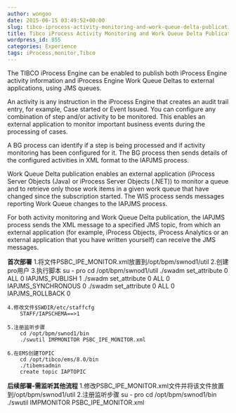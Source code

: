 ```yaml
---
author: wongoo
date: 2015-06-15 03:49:52+00:00
slug: tibco-iprocess-activity-monitoring-and-work-queue-delta-publication
title: Tibco iProcess Activity Monitoring and Work Queue Delta Publication
wordpress_id: 855
categories: Experience
tags: iProcess,monitor,Tibco
---
```


The TIBCO iProcess Engine can be enabled to publish both iProcess Engine activity information and iProcess Engine Work Queue Deltas to external applications, using JMS queues.

An activity is any instruction in the iProcess Engine that creates an audit trail entry, for example, Case started or Event Issued. You can configure any combination of step and/or activity to be monitored. This enables an external application to monitor important business events during the processing of cases.

A BG process can identify if a step is being processed and if activity monitoring has been configured for it. The BG process then sends details of the configured activities in XML format to the IAPJMS process.

Work Queue Delta publication enables an external application (iProcess Server Objects (Java) or iProcess Server Objects (.NET)) to monitor a queue and to retrieve only those work items in a given work queue that have changed since the subscription started. The WIS process sends messages reporting Work Queue changes to the IAPJMS process.

For both activity monitoring and Work Queue Delta publication, the IAPJMS process sends the XML message to a specified JMS topic, from which an external application (for example, iProcess Objects, iProcess Analytics or an external application that you have written yourself) can receive the JMS messages.

**首次部署**
	1.将文件PSBC_IPE_MONITOR.xml放置到/opt/bpm/swnod1/util
	2.创建pro用户
	3.执行脚本
		su - pro
		cd /opt/bpm/swnod1/util
		./swadm set_attribute 0 ALL 0 IAPJMS_PUBLISH 1
		./swadm set_attribute 0 ALL 0 IAPJMS_SYNCHRONOUS 0
		./swadm set_attribute 0 ALL 0 IAPJMS_ROLLBACK 0

	4.修改文件$SWDIR/etc/staffcfg
		STAFF/IAPSCHEMA==>1

	5.注册监听步骤
		cd /opt/bpm/swnod1/bin
		./swutil IMPMONITOR PSBC_IPE_MONITOR.xml

	6.在EMS创建TOPIC
		cd /opt/tibco/ems/8.0/bin
		./tibemsadmin
		create topic IAPTOPIC
		
		
**后续部署-需监听其他流程**
	1.修改PSBC_IPE_MONITOR.xml文件并将该文件放置到/opt/bpm/swnod1/util
	2.注册监听步骤
		su - pro
		cd /opt/bpm/swnod1/bin
		./swutil IMPMONITOR PSBC_IPE_MONITOR.xml
		
